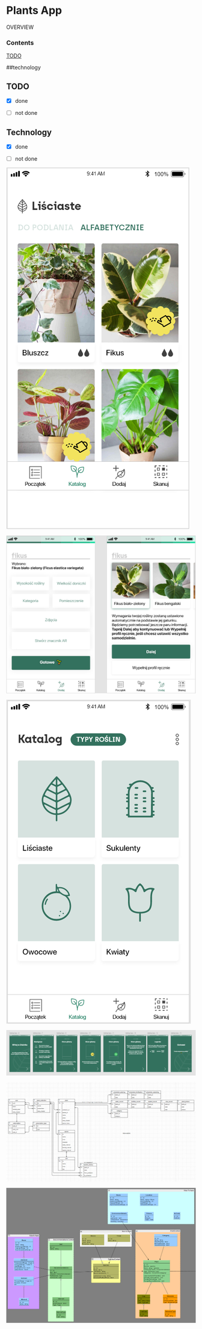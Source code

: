 # Plants App

OVERVIEW

### Contents

[TODO](#todo)

##technology

## TODO

- [x] done 

- [ ] not done

## Technology

- [x] done 

- [ ] not done

![catalogue](https://github.com/Piterino/plantsapp/blob/main/plantcatalogue.png?raw=true)

![add](https://github.com/Piterino/plantsapp/blob/main/plantsadd.png?raw=true)

![bland catalogue](https://github.com/Piterino/plantsapp/blob/main/plantsblandcatalogue.png?raw=true)

![intro](https://github.com/Piterino/plantsapp/blob/main/plantsintro.png?raw=true)

![first uml](https://github.com/Piterino/plantsapp/blob/main/concept%20UML.png?raw=true)

![uml](https://github.com/Piterino/plantsapp/blob/main/uml.png?raw=true)
